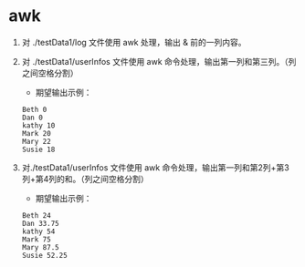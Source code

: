 # awk

1. 对 ./testData1/log 文件使用 awk 处理，输出 & 前的一列内容。



2. 对 ./testData1/userInfos 文件使用 awk 命令处理，输出第一列和第三列。（列之间空格分割）

    * 期望输出示例：
    
    ```
    Beth 0
    Dan 0
    kathy 10
    Mark 20
    Mary 22
    Susie 18
    ```
    
    
    
3. 对./testData1/userInfos 文件使用 awk 命令处理，输出第一列和第2列+第3列+第4列的和。（列之间空格分割）

    * 期望输出示例：

    ```
    Beth 24
    Dan 33.75
    kathy 54
    Mark 75
    Mary 87.5
    Susie 52.25
    ```